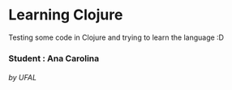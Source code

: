 # Learning Clojure
Testing some code in Clojure and trying to learn the language :D
### Student : Ana Carolina
###### by UFAL